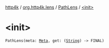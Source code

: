 [http4k](../../index.md) / [org.http4k.lens](../index.md) / [PathLens](index.md) / [&lt;init&gt;](./-init-.md)

# &lt;init&gt;

`PathLens(meta: `[`Meta`](../-meta/index.md)`, get: (`[`String`](https://kotlinlang.org/api/latest/jvm/stdlib/kotlin/-string/index.html)`) -> FINAL)`